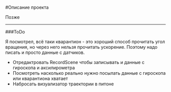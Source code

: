 #Описание проекта

Позже

---

###ToDo

Я посмотрел, всё таки кварантион - это хороший способ прочитать угол вращения, но через него нельзя прочитать ускорение. Поэтому надо писать и просто данные с датчиков. 

- Отредактровать RecordScene чтобы записывать и данные с гироскопа и аксилирометра
- Посмотреть насколько реально нужно посылать данные с гироскопа или кварантиона хватает
- Набросать визуализатор траектории в питоне